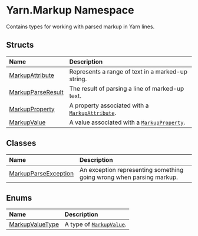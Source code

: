# Yarn.Markup Namespace
Contains types for working with parsed markup in Yarn lines.
## Structs
|Name|Description|
|:---|:---|
|[MarkupAttribute](/api/csharp/yarn.markup/markupattribute.md)| Represents a range of text in a marked-up string. |
|[MarkupParseResult](/api/csharp/yarn.markup/markupparseresult.md)| The result of parsing a line of marked-up text. |
|[MarkupProperty](/api/csharp/yarn.markup/markupproperty.md)| A property associated with a [`MarkupAttribute`](/api/csharp/yarn.markup/markupattribute.md). |
|[MarkupValue](/api/csharp/yarn.markup/markupvalue.md)| A value associated with a [`MarkupProperty`](/api/csharp/yarn.markup/markupproperty.md). |
## Classes
|Name|Description|
|:---|:---|
|[MarkupParseException](/api/csharp/yarn.markup/markupparseexception.md)| An exception representing something going wrong when parsing markup. |
## Enums
|Name|Description|
|:---|:---|
|[MarkupValueType](/api/csharp/yarn.markup/markupvaluetype.md)| A type of [`MarkupValue`](/api/csharp/yarn.markup/markupvalue.md). |
